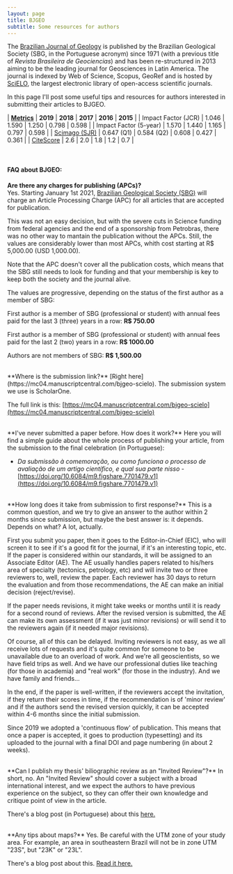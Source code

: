 ```yaml
---
layout: page
title: BJGEO
subtitle: Some resources for authors
---
```


The [Brazilian Journal of Geology](http://www.scielo.br/bjgeo/) is published by the Brazilian Geological Society (SBG, in the Portuguese acronym) since 1971 (with a previous title of *Revista Brasileira de Geociencias*) and has been re-structured in 2013 aiming to be the leading journal for Geosciences in Latin America. The journal is indexed by Web of Science, Scopus, GeoRef and is hosted by [SciELO](http://www.scielo.br/), the largest electronic library of open-access scientific journals.  

In this page I'll post some useful tips and resources for authors interested in submitting their articles to BJGEO.  


| **[Metrics][Metrics]**         | **2019**    | **2018**    | **2017** | **2016** | **2015** |
| Impact Factor (JCR)            | 1.046       | 1.590       | 1.250    |  0.798   |  0.598   |
| Impact Factor (5-year)         | 1.570       | 1.440       | 1.165    |  0.797   |  0.598   |
| [Scimago (SJR)][Scimago_BJG]   | 0.647 (Q1)  | 0.584 (Q2)  | 0.608    |  0.427   |  0.361   |
| [CiteScore][Citescore_BJG]     | 2.6         | 2.0         | 1.8      |  1.2     |  0.7     |




<!-- jcr 2016 0.798 -->
<!-- | [Google Scholar][GScholar_BJG] |  | h5-index:15 | h5-median:25 | -->
<!-- | [SNIP][Citescore_BJG]          | 1.087       | 0.968       |          |          | -->


<br>

#### FAQ about BJGEO:

**Are there any charges for publishing (APCs)?**  
Yes. Starting January 1st 2021, [Brazilian Geological Society (SBG)](http://www.sbgeo.org.br/) will charge an Article Processing Charge (APC) for all articles that are accepted for publication.  

This was not an easy decision, but with the severe cuts in Science funding from federal agencies and the end of a sponsorship from Petrobras, there was no other way to mantain the publication without the APCs. Still, the values are considerably lower than most APCs, whith cost starting at R$ 5,000.00 (USD 1,000.00). 

Note that the APC doesn't cover all the publication costs, which means that the SBG still needs to look for funding and that your membership is key to keep both the society and the journal alive.  

The values are progressive, depending on the status of the first author as a member of SBG:  

First author is a member of SBG (professional or student) with annual fees paid for the last 3 (three) years in a row: **R$ 750.00**  

First author is a member of SBG (professional or student) with annual fees paid for the last 2 (two) years in a row: **R$ 1000.00**  

Authors are not members of SBG: **R$ 1,500.00**  



<!-- No. We don't charge anything for publishing your paper. There are no Article Processing Charges (APCs) or costs for color figures. The journal in online-only so we don't have costs for printing.

All the costs of the BJGEO are covered by the [Brazilian Geological Society](http://www.sbgeo.org.br/) (through a sponsorship from Petrobras) and by Scientific Publishing Grants from CNPq and CAPES (Federal agencies for Science and Higher Level Education). We are continuously looking for funding opportunities to keep the BJGEO free and open for everyone. -->

<br>
**Where is the submission link?**   
[Right here](https://mc04.manuscriptcentral.com/bjgeo-scielo). The submission system we use is ScholarOne.  

The full link is this: [https://mc04.manuscriptcentral.com/bjgeo-scielo](https://mc04.manuscriptcentral.com/bjgeo-scielo)  

<br>
**I've never submitted a paper before. How does it work?**  
Here you will find a simple guide about the whole process of publishing your article, from the submission to the final celebration (in Portuguese):

- *Da submissão à comemoração, ou como funciona o processo de avaliação de um artigo científico, e qual sua parte nisso* - [https://doi.org/10.6084/m9.figshare.7701479.v1](https://doi.org/10.6084/m9.figshare.7701479.v1)

<br>
**How long does it take from submission to first response?**   
This is a common question, and we try to give an answer to the author within 2 months since submission, but maybe the best answer is: it depends. Depends on what? A lot, actually. 

First you submit you paper, then it goes to the Editor-in-Chief (EIC), who will screen it to see if it's a good fit for the journal, if it's an interesting topic, etc. If the paper is considered within our standards, it will be assigned to an Associate Editor (AE). The AE usually handles papers related to his/hers area of specialty (tectonics, petrology, etc) and will invite two or three reviewers to, well, review the paper. Each reviewer has 30 days to return the evaluation and from those recommendations, the AE can make an initial decision (reject/revise). 

If the paper needs revisions, it might take weeks or months until it is ready for a second round of reviews. After the revised version is submitted, the AE can make its own assessment (if it was just minor revisions) or will send it to the reviewers again (if it needed major revisions). 

Of course, all of this can be delayed. Inviting reviewers is not easy, as we all receive lots of requests and it's quite common for someone to be unavailable due to an overload of work. And we're all geoscientists, so we have field trips as well. And we have our professional duties like teaching (for those in academia) and "real work" (for those in the industry). And we have family and friends...

In the end, if the paper is well-written, if the reviewers accept the invitation, if they return their scores in time, if the recommendation is of 'minor review' and if the authors send the revised version quickly, it can be accepted within 4-6 months since the initial submission. 

Since 2019 we adopted a 'continuous flow' of publication. This means that once a paper is accepted, it goes to production (typesetting) and its uploaded to the journal with a final DOI and page numbering (in about 2 weeks).

<br>
**Can I publish my thesis' biliographic review as an "Invited Review"?**  
In short, no. An "Invited Review" should cover a subject with a broad international interest, and we expect the authors to have previous experience on the subject, so they can offer their own knowledge and critique point of view in the article.  

There's a blog post (in Portuguese) about this [here.](/blog/bjgeo_rev_papers/)  


<br>
**Any tips about maps?**  
Yes. Be careful with the UTM zone of your study area. For example, an area in southeastern Brazil will not be in zone UTM "23S", but "23K" or "23L".  

There's a blog post about this. [Read it here.](/blog/utm_23s/)  



















[Metrics]:https://www.elsevier.com/authors/journal-authors/measuring-a-journals-impact
[Scimago_BJG]:https://www.scimagojr.com/journalsearch.php?q=21100266566&tip=sid&clean=0
[Citescore_BJG]:https://www.scopus.com/sourceid/21100266566
[GScholar_BJG]:https://scholar.google.com/citations?view_op=list_hcore&venue=CtCVPrZkjikJ.2019&hl=en
